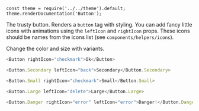 ```
const theme = require('../../theme').default;
theme.renderDocumentation('Button');
```

The trusty button. Renders a `button` tag with styling. You can add fancy little icons with animations using the `leftIcon` and `rightIcon` props. These icons should be names from the icons list (see `components/helpers/icons`).

Change the color and size with variants.

```javascript
<Button rightIcon="checkmark">Ok</Button>
```

```javascript
<Button.Secondary leftIcon="back">Secondary</Button.Secondary>
```

```javascript
<Button.Small rightIcon="checkmark">Small</Button.Small>
```

```javascript
<Button.Large leftIcon="delete">Large</Button.Large>
```

```javascript
<Button.Danger rightIcon="error" leftIcon="error">Danger!</Button.Danger>
```
